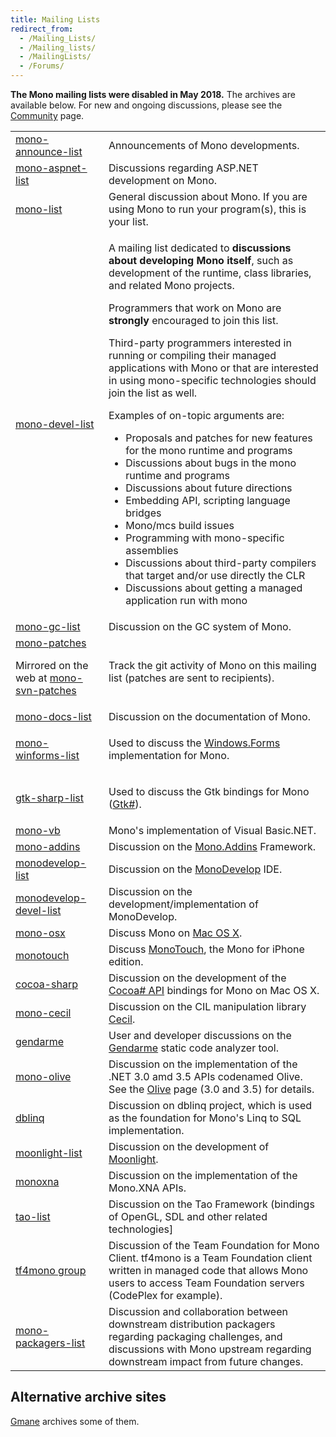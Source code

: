 ```yaml
---
title: Mailing Lists
redirect_from:
  - /Mailing_Lists/
  - /Mailing_lists/
  - /MailingLists/
  - /Forums/
---
```


<p><strong>The Mono mailing lists were disabled in May 2018.</strong> The archives are available below.  For new and ongoing discussions, please see the <a href="/community/">Community</a> page.</p>

<table>
<tbody>
<tr>
  <td><a href="https://lists.dot.net/mailman/listinfo/mono-announce-list">mono-announce-list</a></td>
  <td>Announcements of Mono developments.</td>
</tr>
<tr>
  <td><a href="https://lists.dot.net/mailman/listinfo/mono-aspnet-list">mono-aspnet-list</a></td>
  <td>Discussions regarding ASP.NET development on Mono.</td>
</tr>
<tr>
  <td><a href="https://lists.dot.net/mailman/listinfo/mono-list">mono-list</a></td>
  <td>General discussion about Mono. If you are using Mono to run your program(s), this is your list.</td>
</tr>
<tr>
  <td><a href="https://lists.dot.net/mailman/listinfo/mono-devel-list">mono-devel-list</a></td>
  <td>
    <p>A mailing list dedicated to <strong>discussions about developing Mono itself</strong>, such as development of the runtime, class libraries, and related Mono projects.</p>
    <p>Programmers that work on Mono are <strong>strongly</strong> encouraged to join this list.</p>
    <p>Third-party programmers interested in running or compiling their managed applications with Mono or that are interested in using mono-specific technologies should join the list as well.</p>
    <p>Examples of on-topic arguments are:</p>
    <ul>
    <li>Proposals and patches for new features for the mono runtime and programs</li>
    <li>Discussions about bugs in the mono runtime and programs</li>
    <li>Discussions about future directions</li>
    <li>Embedding API, scripting language bridges</li>
    <li>Mono/mcs build issues</li>
    <li>Programming with mono-specific assemblies</li>
    <li>Discussions about third-party compilers that target and/or use directly the CLR</li>
    <li>Discussions about getting a managed application run with mono</li>
    </ul>
  </td>
</tr>
<tr>
  <td><a href="https://lists.dot.net/mailman/listinfo/mono-gc-list">mono-gc-list</a></td>
  <td>Discussion on the GC system of Mono.</td>
</tr>
<tr>
  <td>
    <a href="https://lists.dot.net/mailman/listinfo/mono-patches">mono-patches</a>
    <p>Mirrored on the web at <a href="http://groups-beta.google.com/group/mono-svn-patches">mono-svn-patches</a></p>
  </td>
  <td><p>Track the git activity of Mono on this mailing list (patches are sent to recipients).</p></td>
</tr>
<tr>
  <td><a href="https://lists.dot.net/mailman/listinfo/mono-docs-list">mono-docs-list</a></td>
  <td>Discussion on the documentation of Mono.</td>
</tr>
<tr>
  <td><a href="https://lists.dot.net/mailman/listinfo/mono-winforms-list">mono-winforms-list</a></td>
  <td><p>Used to discuss the <a href="/docs/gui/winforms/">Windows.Forms</a> implementation for Mono.</p></td>
</tr>
<tr>
  <td><a href="https://lists.dot.net/mailman/listinfo/gtk-sharp-list">gtk-sharp-list</a></td>
  <td><p>Used to discuss the Gtk bindings for Mono (<a href="http://gtk-sharp.sf.net">Gtk#</a>).</p></td>
</tr>
<tr>
  <td><a href="https://lists.dot.net/mailman/listinfo/mono-vb">mono-vb</a></td>
  <td>Mono's implementation of Visual Basic.NET.</td>
</tr>
<tr>
  <td><a href="http://groups.google.com/group/mono-addins">mono-addins</a></td>
  <td>Discussion on the <a href="/archived/monoaddins" title="Mono.Addins">Mono.Addins</a> Framework.</td>
</tr>
<tr>
  <td><a href="https://lists.dot.net/mailman/listinfo/monodevelop-list">monodevelop-list</a></td>
  <td>Discussion on the <a href="/archived/monodevelop" title="MonoDevelop">MonoDevelop</a> IDE.</td>
</tr>
<tr>
  <td><a href="https://lists.dot.net/mailman/listinfo/monodevelop-devel-list">monodevelop-devel-list</a></td>
  <td>Discussion on the development/implementation of MonoDevelop.</td>
</tr>
<tr>
  <td><a href="https://lists.dot.net/mailman/listinfo/mono-osx">mono-osx</a></td>
  <td>Discuss Mono on <a href="/docs/about-mono/supported-platforms/osx/" title="Mono:OSX">Mac OS X</a>.</td>
</tr>
<tr>
  <td><a href="https://lists.dot.net/mailman/listinfo/monotouch">monotouch</a></td>
  <td>Discuss <a href="http://xamarin.com/platform">MonoTouch</a>, the Mono for iPhone edition.</td>
</tr>
<tr>
  <td><a href="https://lists.dot.net/mailman/listinfo/cocoa-sharp">cocoa-sharp</a></td>
  <td>Discussion on the development of the <a href="/docs/tools+libraries/libraries/monomac/">Cocoa# API</a> bindings for Mono on Mac OS X.</td>
</tr>
<tr>
  <td><a href="http://groups.google.com/group/mono-cecil">mono-cecil</a></td>
  <td>Discussion on the CIL manipulation library <a href="/docs/tools+libraries/libraries/Mono.Cecil/">Cecil</a>.</td>
</tr>
<tr>
  <td><a href="http://groups.google.com/group/gendarme">gendarme</a></td>
  <td>User and developer discussions on the <a href="/docs/tools+libraries/tools/gendarme/">Gendarme</a> static code analyzer tool.</td>
</tr>
<tr>
  <td><a href="http://groups.google.com/group/mono-olive">mono-olive</a></td>
  <td>Discussion on the implementation of the .NET 3.0 amd 3.5 APIs codenamed Olive. See the <a href="/archived/olive" title="Olive">Olive</a> page (3.0 and 3.5) for details.</td>
</tr>
<tr>
  <td><a href="http://groups.google.com/group/dblinq">dblinq</a></td>
  <td>Discussion on dblinq project, which is used as the foundation for Mono's Linq to SQL implementation.</td>
</tr>
<tr>
  <td><a href="https://lists.dot.net/mailman/listinfo/moonlight-list">moonlight-list</a></td>
  <td>Discussion on the development of <a href="/docs/web/moonlight/">Moonlight</a>.</td>
</tr>
<tr>
  <td><a href="http://groups.google.com/group/monoxna">monoxna</a></td>
  <td>Discussion on the implementation of the Mono.XNA APIs.</td>
</tr>
<tr>
  <td><a href="http://galactus.ximian.com/mailman/listinfo/tao-list">tao-list</a></td>
  <td>Discussion on the Tao Framework (bindings of OpenGL, SDL and other related technologies]</td>
</tr>
<tr>
  <td><a href="http://groups.google.com/group/tf4mono">tf4mono group</a></td>
  <td>Discussion of the Team Foundation for Mono Client. tf4mono is a Team Foundation client written in managed code that allows Mono users to access Team Foundation servers (CodePlex for example).</td>
</tr>
<tr>
  <td><a href="https://lists.dot.net/mailman/listinfo/mono-packagers-list">mono-packagers-list</a></td>
  <td>Discussion and collaboration between downstream distribution packagers regarding packaging challenges, and discussions with Mono upstream regarding downstream impact from future changes.</td>
</tr>
</tbody>
</table>

Alternative archive sites
-------------------------

[Gmane](http://dir.gmane.org/index.php?prefix=gmane.comp.gnome.mono) archives some of them.

